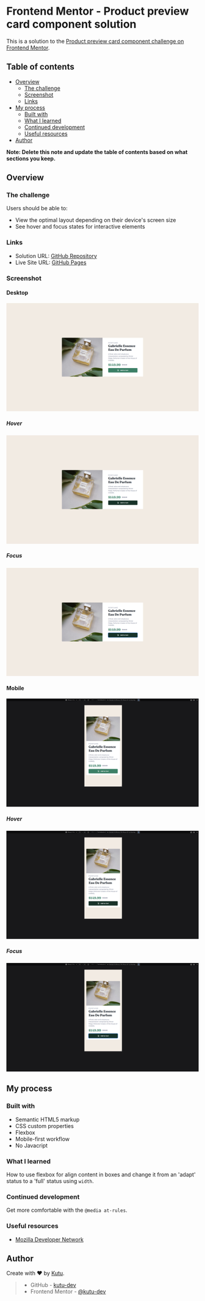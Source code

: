 # Frontend Mentor - Product preview card component solution

This is a solution to the [Product preview card component challenge on Frontend Mentor](https://www.frontendmentor.io/challenges/product-preview-card-component-GO7UmttRfa).

## Table of contents

- [Overview](#overview)
  - [The challenge](#the-challenge)
  - [Screenshot](#screenshot)
  - [Links](#links)
- [My process](#my-process)
  - [Built with](#built-with)
  - [What I learned](#what-i-learned)
  - [Continued development](#continued-development)
  - [Useful resources](#useful-resources)
- [Author](#author)

**Note: Delete this note and update the table of contents based on what sections you keep.**

## Overview

### The challenge

Users should be able to:

- View the optimal layout depending on their device's screen size
- See hover and focus states for interactive elements

### Links

- Solution URL: [GitHub Repository](https://github.com/kutu-dev/product-preview-card-component)
- Live Site URL: [GitHub Pages](https://kutu-dev.github.io/product-preview-card-component/)

### Screenshot

#### Desktop
![](./assets/screenshots/desktop.png)
##### Hover
![](./assets/screenshots/desktop-hover.png)
##### Focus
![](./assets/screenshots/desktop-focus.png)

#### Mobile
![](./assets/screenshots/mobile.png)
##### Hover
![](./assets/screenshots/mobile-hover.png)
##### Focus
![](./assets/screenshots/mobile-focus.png)

## My process

### Built with
- Semantic HTML5 markup
- CSS custom properties
- Flexbox
- Mobile-first workflow
- No Javacript

### What I learned

How to use flexbox for align content in boxes and change it from an 'adapt' status to a 'full' status using `width`.

### Continued development

Get more comfortable with the `@media at-rules`.

### Useful resources

- [ Mozilla Developer Network ](https://developer.mozilla.org/es/)

## Author

Create with :heart: by [Kutu](https://github.com/kutu-dev).

> - GitHub - [kutu-dev](https://github.com/kutu-dev)
> - Frontend Mentor - [@kutu-dev](https://www.frontendmentor.io/profile/kutu-dev)